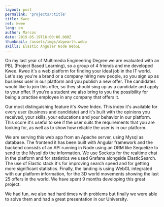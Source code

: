 ```yaml
---
layout: post
permalink: 'projects/:title'
title: Kwee
ref: kwee
lang: en
author: Marcos
date: 2019-05-19T16:00:00.000Z
thumbnail: /assets/imgs/abpearth.webp
skills: Elastic Angular Node WebGL
---
```

On my last year of Multimedia Engineering Degree we are evaluated with an PBL (Project Based Learning), so a group of 4 friends and me developed Kwee. Kwee it's a web platform for finding your ideal job in the IT world. Let's say you're a brand or a company hiring new people, so you sign up as business user in our platform and you publish a new offer. The candidates would like to join this offer, so they should sing up as a candidate and apply to your offer. If you're a student we also bring to you the possibility for being a practise employee in any company that offers it. 

Our most distinguishing feature it's Kwee Index. This index it's available for every user (business and candidate) and it's built with the opinions you received, your skills, your educations and your behavior in our platform. This score it's useful to see if the user suits the requirements that you are looking for, as well as to show how reliable the user is in our platform. 

We are serving this web app from an Apache server, using Mysql as database. The frontend it has been built with Angular framework and the backend consists of an API running in Node using an ORM like Sequelize to send to the Mysql db the information. We use Sockets for the realtime chat in the platform and for statistics we used Grafana alongside ElasticSearch. The use of Elastic stack it's for improving search speed and for getting more significant statistics. Finally, the landing is using WebGL integrated with our platform information, for the 3D world movements showing the last 25 offers in the world. We have spent 9 months developing this great project. 



We had fun, we also had hard times with problems but finally we were able to solve them and had a great presentation in our University.
